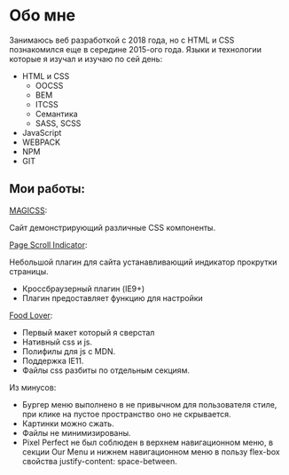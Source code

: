 # Обо мне

Занимаюсь веб разработкой с 2018 года, но с HTML и CSS познакомился еще в середине 2015-ого года. Языки и технологии которые я изучал и изучаю по сей день:

* HTML и CSS
    * OOCSS
    * BEM
    * ITCSS
    * Семантика
    * SASS, SCSS
* JavaScript
* WEBPACK
* NPM
* GIT

## Мои работы:

[MAGICSS](http://magicss.pro/):

Сайт демонстрирующий различные CSS компоненты. 

[Page Scroll Indicator](https://denislopatin.github.io/Scroll-Page-Indicator/):

Небольшой плагин для сайта устанавливающий индикатор прокрутки страницы.

* Кроссбраузерный плагин (IE9+)
* Плагин предоставляет функцию для настройки

[Food Lover](https://denislopatin.github.io/Food%20Lover%20-%20Landing%20Template/):

* Первый макет который я сверстал
* Нативный css и js. 
* Полифилы для js с MDN. 
* Поддержка IE11. 
* Файлы css разбиты по отдельным секциям. 

Из минусов:

* Бургер меню выполнено в не привычном для пользователя стиле, при клике на пустое пространство оно не скрывается.
* Картинки можно сжать.
* Файлы не минимизированы.
* Pixel Perfect не был соблюден в верхнем навигационном меню, в секции Our Menu и нижнем навигационном меню в пользу flex-box свойства justify-content: space-between.
